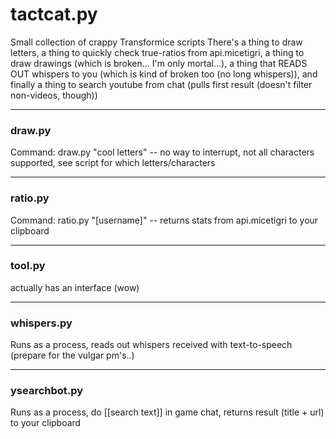 # tactcat.py

Small collection of crappy Transformice scripts
There's a thing to draw letters,
a thing to quickly check true-ratios from api.micetigri,
a thing to draw drawings (which is broken... I'm only mortal...),
a thing that READS OUT whispers to you (which is kind of broken too (no long whispers)),
and finally a thing to search youtube from chat (pulls first result (doesn't filter non-videos, though))

---

### draw.py

Command: draw.py "cool letters" -- no way to interrupt, not all characters supported, see script for which letters/characters

---

### ratio.py

Command: ratio.py "[username]" -- returns stats from api.micetigri to your clipboard

---

### tool.py

actually has an interface (wow)

---

### whispers.py

Runs as a process, reads out whispers received with text-to-speech (prepare for the vulgar pm's..)

---

### ysearchbot.py

Runs as a process, do [[search text]] in game chat, returns result (title + url) to your clipboard
